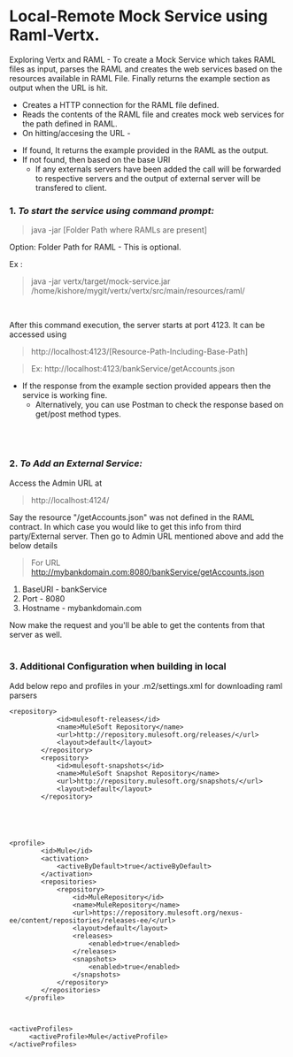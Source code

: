 # Local-Remote Mock Service using Raml-Vertx.
Exploring Vertx and RAML - To create a Mock Service which takes RAML files as input, parses the RAML and creates the web services based on the resources available in RAML File. Finally returns the example section as output when the URL is hit.

* Creates a HTTP connection for the RAML file defined.<br />
* Reads the contents of the RAML file and creates mock web services for the path defined in RAML.<br />
* On hitting/accesing the URL - 
 + If found, It returns the example provided in the RAML as the output.<br />
 + If not found, then based on the base URI 
   - If any externals servers have been added the call will be forwarded to respective servers and the output of external server will be transfered to client. <br/>



### 1. *To start the service using command prompt:*
> java -jar <Path To Jar> [Folder Path where RAMLs are present]

Option:
	Folder Path for RAML - This is optional.

Ex : 
> java -jar vertx/target/mock-service.jar /home/kishore/mygit/vertx/vertx/src/main/resources/raml/

<br/>

After this command execution, the server starts at port 4123. It can be accessed using 
> http://localhost:4123/[Resource-Path-Including-Base-Path]  

> Ex: http://localhost:4123/bankService/getAccounts.json 

  * If the response from the example section provided appears then the service is working fine. 
    + Alternatively, you can use Postman to check the response based on get/post method types.
    
<br/><br/>

### 2. *To Add an External Service:* <br/>
Access the Admin URL at
> http://localhost:4124/

Say the resource "/getAccounts.json" was not defined in the RAML contract. In which case you would like to get this info from third party/External server.
Then go to Admin URL mentioned above and add the below details
> For URL http://mybankdomain.com:8080/bankService/getAccounts.json
1. BaseURI - bankService
2. Port - 8080
3. Hostname - mybankdomain.com <br/>

Now make the request and you'll be able to get the contents from that server as well.
<br/><br/>

### 3. Additional Configuration when building in local
Add below repo and profiles in your .m2/settings.xml for downloading raml parsers

	<repository>
                <id>mulesoft-releases</id>
                <name>MuleSoft Repository</name>
                <url>http://repository.mulesoft.org/releases/</url>
                <layout>default</layout>
            </repository>
            <repository>
                <id>mulesoft-snapshots</id>
                <name>MuleSoft Snapshot Repository</name>
                <url>http://repository.mulesoft.org/snapshots/</url>
                <layout>default</layout>
            </repository>





	<profile>
            <id>Mule</id>
            <activation>
                <activeByDefault>true</activeByDefault>
            </activation>
            <repositories>
                <repository>
                    <id>MuleRepository</id>
                    <name>MuleRepository</name>
                    <url>https://repository.mulesoft.org/nexus-ee/content/repositories/releases-ee/</url>
                    <layout>default</layout>
                    <releases>
                        <enabled>true</enabled>
                    </releases>
                    <snapshots>
                        <enabled>true</enabled>
                    </snapshots>
                </repository>
            </repositories>
        </profile>



  	<activeProfiles>
	     <activeProfile>Mule</activeProfile>
	</activeProfiles>


